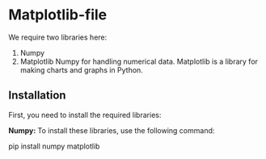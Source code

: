 # Matplotlib-file

We require two libraries here:
1. Numpy
2. Matplotlib
Numpy for handling numerical data.
Matplotlib is a library for making charts and graphs in Python. 

## Installation
First, you need to install the required libraries:

**Numpy:**
To install these libraries, use the following command:

pip install numpy matplotlib
